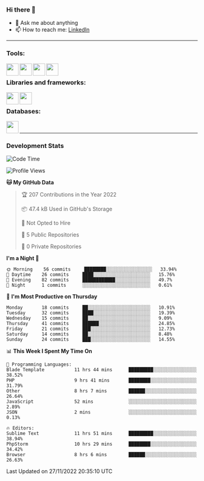 ### Hi there 👋

<!-- - 🔭 I’m currently working on [huyviet] -->
- 💬 Ask me about anything
- 📫 How to reach me: [LinkedIn]
<!-- - ⚡ Fun fact: abc -->

---

### Tools:
<img align='left' height="32" width="32" src="https://cdn.jsdelivr.net/npm/simple-icons@4.8.0/icons/phpstorm.svg" />
<img align='left' height="32" width="32" src="https://cdn.jsdelivr.net/npm/simple-icons@4.8.0/icons/sublimetext.svg" />
<img align='left' height="32" width="32" src="https://cdn.jsdelivr.net/npm/simple-icons@4.8.0/icons/laragon.svg" />
<img align='left' height="32" width="32" src="https://cdn.jsdelivr.net/npm/simple-icons@4.8.0/icons/xampp.svg" />
<br>

### Libraries and frameworks:
<img align='left' height="32" width="32" src="https://cdn.jsdelivr.net/npm/simple-icons@4.8.0/icons/laravel.svg" />
<img align='left' height="32" width="32" src="https://cdn.jsdelivr.net/npm/simple-icons@4.8.0/icons/jquery.svg" />
<br>

### Databases:
<img align='left' height="32" width="32" src="https://cdn.jsdelivr.net/npm/simple-icons@4.8.0/icons/mysql.svg" />
<br>

---
### Development Stats
<!--START_SECTION:waka-->
![Code Time](http://img.shields.io/badge/Code%20Time-443%20hrs%205%20mins-blue)

![Profile Views](http://img.shields.io/badge/Profile%20Views-6-blue)

**🐱 My GitHub Data** 

> 🏆 207 Contributions in the Year 2022
 > 
> 📦 47.4 kB Used in GitHub's Storage 
 > 
> 🚫 Not Opted to Hire
 > 
> 📜 5 Public Repositories 
 > 
> 🔑 0 Private Repositories  
 > 
**I'm a Night 🦉** 

```text
🌞 Morning    56 commits     ████████░░░░░░░░░░░░░░░░░   33.94% 
🌆 Daytime    26 commits     ████░░░░░░░░░░░░░░░░░░░░░   15.76% 
🌃 Evening    82 commits     ████████████░░░░░░░░░░░░░   49.7% 
🌙 Night      1 commits      ░░░░░░░░░░░░░░░░░░░░░░░░░   0.61%

```
📅 **I'm Most Productive on Thursday** 

```text
Monday       18 commits     ██░░░░░░░░░░░░░░░░░░░░░░░   10.91% 
Tuesday      32 commits     ████░░░░░░░░░░░░░░░░░░░░░   19.39% 
Wednesday    15 commits     ██░░░░░░░░░░░░░░░░░░░░░░░   9.09% 
Thursday     41 commits     ██████░░░░░░░░░░░░░░░░░░░   24.85% 
Friday       21 commits     ███░░░░░░░░░░░░░░░░░░░░░░   12.73% 
Saturday     14 commits     ██░░░░░░░░░░░░░░░░░░░░░░░   8.48% 
Sunday       24 commits     ███░░░░░░░░░░░░░░░░░░░░░░   14.55%

```


📊 **This Week I Spent My Time On** 

```text
💬 Programming Languages: 
Blade Template           11 hrs 44 mins      █████████░░░░░░░░░░░░░░░░   38.52% 
PHP                      9 hrs 41 mins       ████████░░░░░░░░░░░░░░░░░   31.79% 
Other                    8 hrs 7 mins        ██████░░░░░░░░░░░░░░░░░░░   26.64% 
JavaScript               52 mins             ░░░░░░░░░░░░░░░░░░░░░░░░░   2.89% 
JSON                     2 mins              ░░░░░░░░░░░░░░░░░░░░░░░░░   0.13%

🔥 Editors: 
Sublime Text             11 hrs 51 mins      █████████░░░░░░░░░░░░░░░░   38.94% 
PhpStorm                 10 hrs 29 mins      ████████░░░░░░░░░░░░░░░░░   34.42% 
Browser                  8 hrs 6 mins        ██████░░░░░░░░░░░░░░░░░░░   26.63%

```


 Last Updated on 27/11/2022 20:35:10 UTC
<!--END_SECTION:waka-->

[huyviet]: https://huyviet.vn/
[LinkedIn]: https://www.linkedin.com/in/huy-nguyễn-733a23246/
